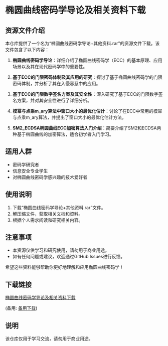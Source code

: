 # 椭圆曲线密码学导论及相关资料下载

## 资源文件介绍

本仓库提供了一个名为“椭圆曲线密码学导论+其他资料.rar”的资源文件下载。该文件包含了以下内容：

1. **椭圆曲线密码学导论**：详细介绍了椭圆曲线密码学（ECC）的基本原理、应用场景以及其在现代密码学中的重要性。

2. **基于ECC的门限密码体制及其应用的研究**：探讨了基于椭圆曲线密码学的门限密码体制，并分析了其在入侵容忍中的应用。

3. **基于ECC的门限数字签名方案及其安全性**：深入研究了基于ECC的门限数字签名方案，并对其安全性进行了详细分析。

4. **模幂与点乘m_ary算法中窗口大小的最优化估计**：讨论了在ECC中常用的模幂与点乘m_ary算法，并提出了窗口大小的最优化估计方法。

5. **SM2_ECDSA椭圆曲线ECC加密算法入门介绍**：简要介绍了SM2和ECDSA两种基于椭圆曲线的加密算法，适合初学者入门学习。

## 适用人群

- 密码学研究者
- 信息安全专业学生
- 对椭圆曲线密码学感兴趣的技术爱好者

## 使用说明

1. 下载“椭圆曲线密码学导论+其他资料.rar”文件。
2. 解压缩文件，获取相关文档和资料。
3. 根据个人需求阅读和研究相关内容。

## 注意事项

- 本资源仅供学习和研究使用，请勿用于商业用途。
- 如有任何问题或建议，欢迎通过GitHub Issues进行反馈。

希望这些资料能够帮助你更好地理解和应用椭圆曲线密码学！

## 下载链接
[椭圆曲线密码学导论及相关资料下载](https://pan.quark.cn/s/7bb13e7274d2) 

(备用: [备用下载](https://pan.baidu.com/s/1KUnNz0YhEuyW-2Fbtg70_A?pwd=1234))

## 说明

该仓库仅用于学习交流，请勿用于商业用途。
